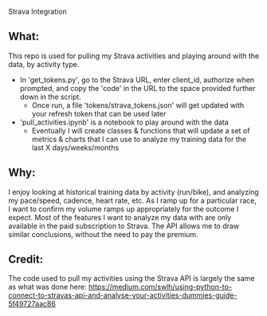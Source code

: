 Strava Integration

## What:

This repo is used for pulling my Strava activities and playing around with the data, by activity type.

- In 'get_tokens.py', go to the Strava URL, enter client_id, authorize when prompted, and copy the 'code' in the URL to the space provided further down in the script.
    - Once run, a file 'tokens/strava_tokens.json' will get updated with your refresh token that can be used later
- 'pull_activities.ipynb' is a notebook to play around with the data
    - Eventually I will create classes & functions that will update a set of metrics & charts that I can use to analyze my training data for the last X days/weeks/months


## Why:

I enjoy looking at historical training data by activity (run/bike), and analyzing my pace/speed, cadence, heart rate, etc. As I ramp up for a particular race, I want to confirm my volume ramps up appropriately for the outcome I expect. Most of the features I want to analyze my data with are only available in the paid subscription to Strava. The API allows me to draw similar conclusions, without the need to pay the premium.


## Credit:

The code used to pull my activities using the Strava API is largely the same as what was done here: https://medium.com/swlh/using-python-to-connect-to-stravas-api-and-analyse-your-activities-dummies-guide-5f49727aac86

